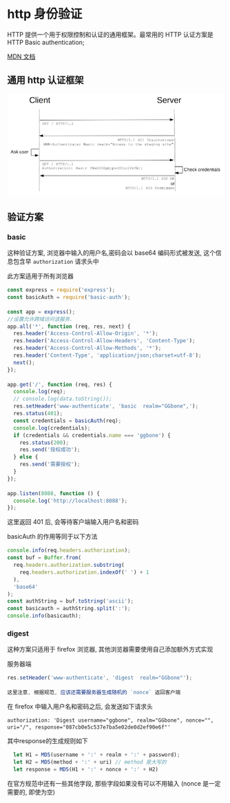 # http 身份验证

HTTP 提供一个用于权限控制和认证的通用框架。最常用的 HTTP 认证方案是 HTTP Basic authentication;

[MDN 文档](https://developer.mozilla.org/zh-CN/docs/Web/HTTP/Authentication)

## 通用 http 认证框架

![](./HTTPAuth.png)

## 验证方案

### basic

这种验证方案, 浏览器中输入的用户名,密码会以 base64 编码形式被发送, 这个信息包含早 `authorization` 请求头中

此方案适用于所有浏览器

```js
const express = require('express');
const basicAuth = require('basic-auth');

const app = express();
//设置允许跨域访问该服务.
app.all('*', function (req, res, next) {
  res.header('Access-Control-Allow-Origin', '*');
  res.header('Access-Control-Allow-Headers', 'Content-Type');
  res.header('Access-Control-Allow-Methods', '*');
  res.header('Content-Type', 'application/json;charset=utf-8');
  next();
});

app.get('/', function (req, res) {
  console.log(req);
  // console.log(data.toString());
  res.setHeader('www-authenticate', 'basic  realm="GGbone",');
  res.status(401);
  const credentials = basicAuth(req);
  console.log(credentials);
  if (credentials && credentials.name === 'ggbone') {
    res.status(200);
    res.send('授权成功');
  } else {
    res.send('需要授权');
  }
});

app.listen(8088, function () {
  console.log('http://localhost:8088');
});
```

这里返回 401 后, 会等待客户端输入用户名和密码

basicAuth 的作用等同于以下方法

```js
console.info(req.headers.authorization);
const buf = Buffer.from(
  req.headers.authorization.substring(
    req.headers.authorization.indexOf(' ') + 1
  ),
  'base64'
);
const authString = buf.toString('ascii');
const basicauth = authString.split(':');
console.info(basicauth);
```

### digest

这种方案只适用于 firefox 浏览器, 其他浏览器需要使用自己添加额外方式实现

服务器端

```javascript
res.setHeader('www-authenticate', 'digest  realm="GGbone"');

这里注意, 根据规范, 应该还需要服务器生成随机的 `nonce` 返回客户端
```

在 firefox 中输入用户名和密码之后, 会发送如下请求头

```
authorization: 'Digest username="ggbone", realm="GGbone", nonce="", uri="/", response="087cb0e5c537e7ba5e02de0d2ef90e6f"'
```

其中response的生成规则如下

```js
  let H1 = MD5(username + ':' + realm + ':' + password);
  let H2 = MD5(method + ':' + uri) // method 是大写的
  let response = MD5(H1 + ':' + nonce + ':' + H2)
```

在官方规范中还有一些其他字段, 那些字段如果没有可以不用输入 (nonce 是一定需要的, 即使为空)


### 